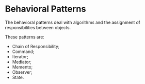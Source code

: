 # Behavioral Patterns

The behavioral patterns deal with algorithms and the assignment of responsibilities between objects.

These patterns are:

- Chain of Responsibility;
- Command;
- Iterator;
- Mediator;
- Memento;
- Observer;
- State.